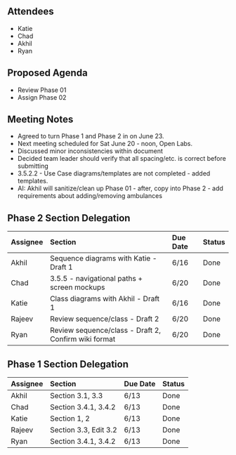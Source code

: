 ## Attendees ##
  * Katie
  * Chad
  * Akhil
  * Ryan

## Proposed Agenda ##

  * Review Phase 01
  * Assign Phase 02

## Meeting Notes ##

  * Agreed to turn Phase 1 and Phase 2 in on June 23.
  * Next meeting scheduled for Sat June 20 - noon, Open Labs.
  * Discussed minor inconsistencies within document
  * Decided team leader should verify that all spacing/etc. is correct before submitting
  * 3.5.2.2 - Use Case diagrams/templates are not completed - added templates.
  * AI: Akhil will sanitize/clean up Phase 01 - after, copy into Phase 2 - add requirements about adding/removing ambulances

## Phase 2 Section Delegation ##
| **Assignee** | **Section** | **Due Date** | **Status** |
|:-------------|:------------|:-------------|:-----------|
| Akhil        | Sequence diagrams with Katie - Draft 1| 6/16         | Done       |
| Chad         | 3.5.5 - navigational paths + screen mockups | 6/20         | Done       |
| Katie        | Class diagrams with Akhil - Draft 1| 6/16         | Done       |
| Rajeev       | Review sequence/class - Draft 2 | 6/20         | Done       |
| Ryan         | Review sequence/class - Draft 2, Confirm wiki format | 6/20         | Done       |

## Phase 1 Section Delegation ##
| **Assignee** | **Section** | **Due Date** | **Status** |
|:-------------|:------------|:-------------|:-----------|
| Akhil        | Section 3.1, 3.3 | 6/13         | Done       |
| Chad         | Section 3.4.1, 3.4.2 | 6/13         | Done       |
| Katie        | Section 1, 2 | 6/13         | Done       |
| Rajeev       | Section 3.3, Edit 3.2 | 6/13         |Done        |
| Ryan         | Section 3.4.1, 3.4.2 | 6/13         | Done       |